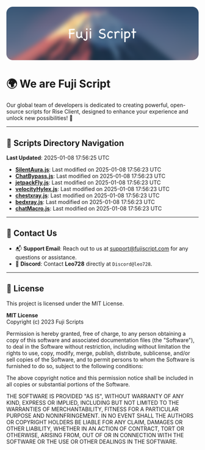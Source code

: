 ![Banner](.github/b.webp)

# 🌍 **We are Fuji Script**

Our global team of developers is dedicated to creating powerful, open-source scripts for Rise Client, designed to enhance your experience and unlock new possibilities! 🌟

---
<!-- SCRIPTS_NAVIGATION_START -->
## 📂 **Scripts Directory Navigation**

**Last Updated**: 2025-01-08 17:56:25 UTC

- **[SilentAura.js](scripts/SilentAura.js)**: Last modified on 2025-01-08 17:56:23 UTC
- **[ChatBypass.js](scripts/ChatBypass.js)**: Last modified on 2025-01-08 17:56:23 UTC
- **[jetpackFly.js](scripts/jetpackFly.js)**: Last modified on 2025-01-08 17:56:23 UTC
- **[velocityHylex.js](scripts/velocityHylex.js)**: Last modified on 2025-01-08 17:56:23 UTC
- **[chestxray.js](scripts/chestxray.js)**: Last modified on 2025-01-08 17:56:23 UTC
- **[bedxray.js](scripts/bedxray.js)**: Last modified on 2025-01-08 17:56:23 UTC
- **[chatMacro.js](scripts/chatMacro.js)**: Last modified on 2025-01-08 17:56:23 UTC

<!-- SCRIPTS_NAVIGATION_END -->

---

## 💬 **Contact Us**  
- 📬 **Support Email**: Reach out to us at [support@fujiscript.com](mailto:support@fujiscript.com) for any questions or assistance.  
- 💬 **Discord**: Contact **Leo728** directly at `Discord@leo728`.

---

## 📜 **License**

This project is licensed under the MIT License.  

**MIT License**  
Copyright (c) 2023 Fuji Scripts  

Permission is hereby granted, free of charge, to any person obtaining a copy of this software and associated documentation files (the "Software"), to deal in the Software without restriction, including without limitation the rights to use, copy, modify, merge, publish, distribute, sublicense, and/or sell copies of the Software, and to permit persons to whom the Software is furnished to do so, subject to the following conditions:  

The above copyright notice and this permission notice shall be included in all copies or substantial portions of the Software.  

THE SOFTWARE IS PROVIDED "AS IS", WITHOUT WARRANTY OF ANY KIND, EXPRESS OR IMPLIED, INCLUDING BUT NOT LIMITED TO THE WARRANTIES OF MERCHANTABILITY, FITNESS FOR A PARTICULAR PURPOSE AND NONINFRINGEMENT. IN NO EVENT SHALL THE AUTHORS OR COPYRIGHT HOLDERS BE LIABLE FOR ANY CLAIM, DAMAGES OR OTHER LIABILITY, WHETHER IN AN ACTION OF CONTRACT, TORT OR OTHERWISE, ARISING FROM, OUT OF OR IN CONNECTION WITH THE SOFTWARE OR THE USE OR OTHER DEALINGS IN THE SOFTWARE.  
